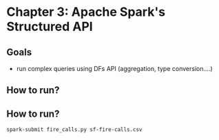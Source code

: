 # Chapter 3: Apache Spark's Structured API

## Goals
* run complex queries using DFs API (aggregation, type conversion....)

## How to run?
## How to run?
````
spark-submit fire_calls.py sf-fire-calls.csv
````


